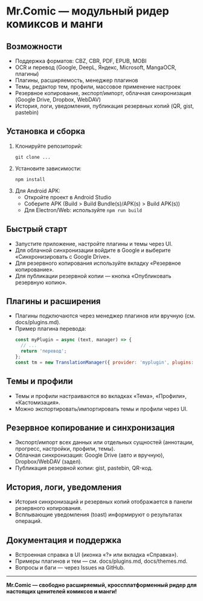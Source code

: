# Mr.Comic — модульный ридер комиксов и манги

## Возможности
- Поддержка форматов: CBZ, CBR, PDF, EPUB, MOBI
- OCR и перевод (Google, DeepL, Яндекс, Microsoft, MangaOCR, плагины)
- Плагины, расширяемость, менеджер плагинов
- Темы, редактор тем, профили, массовое применение настроек
- Резервное копирование, экспорт/импорт, облачная синхронизация (Google Drive, Dropbox, WebDAV)
- История, логи, уведомления, публикация резервных копий (QR, gist, pastebin)

## Установка и сборка
1. Клонируйте репозиторий:
   ```
   git clone ...
   ```
2. Установите зависимости:
   ```
   npm install
   ```
3. Для Android APK:
   - Откройте проект в Android Studio
   - Соберите APK (Build > Build Bundle(s)/APK(s) > Build APK(s))
   - Для Electron/Web: используйте `npm run build`

## Быстрый старт
- Запустите приложение, настройте плагины и темы через UI.
- Для облачной синхронизации войдите в Google и выберите «Синхронизировать с Google Drive».
- Для резервного копирования используйте вкладку «Резервное копирование».
- Для публикации резервной копии — кнопка «Опубликовать резервную копию».

## Плагины и расширения
- Плагины подключаются через менеджер плагинов или вручную (см. docs/plugins.md).
- Пример плагина перевода:
  ```js
  const myPlugin = async (text, manager) => {
    // ...
    return 'перевод';
  };
  const tm = new TranslationManager({ provider: 'myplugin', plugins: { myplugin } });
  ```

## Темы и профили
- Темы и профили настраиваются во вкладках «Тема», «Профили», «Кастомизация».
- Можно экспортировать/импортировать темы и профили через UI.

## Резервное копирование и синхронизация
- Экспорт/импорт всех данных или отдельных сущностей (аннотации, прогресс, настройки, профили, темы).
- Облачная синхронизация: Google Drive (авто и вручную), Dropbox/WebDAV (задел).
- Публикация резервной копии: gist, pastebin, QR-код.

## История, логи, уведомления
- История синхронизаций и резервных копий отображается в панели резервного копирования.
- Всплывающие уведомления (toast) информируют о результатах операций.

## Документация и поддержка
- Встроенная справка в UI (иконка «?» или вкладка «Справка»).
- Примеры плагинов и тем — см. docs/plugins.md, docs/themes.md.
- Вопросы и баги — через Issues на GitHub.

---

**Mr.Comic — свободно расширяемый, кроссплатформенный ридер для настоящих ценителей комиксов и манги!** 